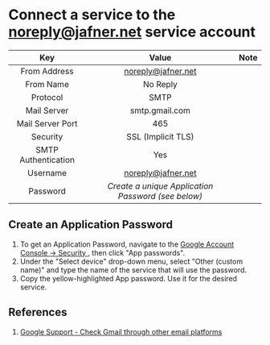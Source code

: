 # Connect a service to the noreply@jafner.net service account
| Key | Value | Note |
|:---:|:-----:|:----:|
| From Address | noreply@jafner.net |
| From Name | No Reply | 
| Protocol | SMTP |
| Mail Server | smtp.gmail.com | 
| Mail Server Port | 465 |
| Security | SSL (Implicit TLS) |
| SMTP Authentication | Yes |
| Username | noreply@jafner.net |
| Password | *Create a unique Application Password (see below)*  |

## Create an Application Password
1. To get an Application Password, navigate to the [Google Account Console -> Security
](https://myaccount.google.com/u/2/security), then click "App passwords".
2. Under the "Select device" drop-down menu, select "Other (custom name)" and type the name of the service that will use the password. 
3. Copy the yellow-highlighted App password. Use it for the desired service.

## References
1. [Google Support - Check Gmail through other email platforms](https://support.google.com/mail/answer/7126229?hl=en#zippy=%2Cstep-check-that-imap-is-turned-on%2Cstep-change-smtp-other-settings-in-your-email-client)
